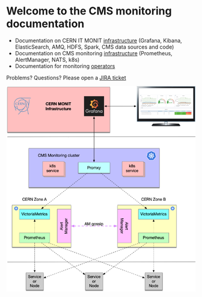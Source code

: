 # Welcome to the CMS monitoring documentation

* Documentation on CERN IT MONIT [infrastructure]() (Grafana, Kibana, ElasticSearch, AMQ, HDFS, Spark, CMS data sources and code)
* Documentation on CMS monitoring [infrastructure]() (Prometheus, AlertManager, NATS, k8s)
* Documentation for monitoring [operators](operators.md)

Problems? Questions? Please open a [JIRA ticket](https://its.cern.ch/jira/browse/CMSMONIT)

![cluster architecture](infrastructure/CMSMonitoringHA.png)
